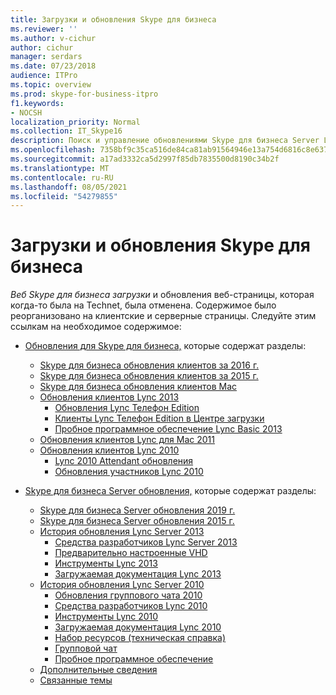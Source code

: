 ```yaml
---
title: Загрузки и обновления Skype для бизнеса
ms.reviewer: ''
ms.author: v-cichur
author: cichur
manager: serdars
ms.date: 07/23/2018
audience: ITPro
ms.topic: overview
ms.prod: skype-for-business-itpro
f1.keywords:
- NOCSH
localization_priority: Normal
ms.collection: IT_Skype16
description: Поиск и управление обновлениями Skype для бизнеса Server Lync 2013. Используйте ссылки, чтобы получить дополнительные сведения, а затем скачать обновления.
ms.openlocfilehash: 7358bf9c35ca516de84ca81ab91564946e13a754d6816c8e6378ccb9cf85d3c0
ms.sourcegitcommit: a17ad3332ca5d2997f85db7835500d8190c34b2f
ms.translationtype: MT
ms.contentlocale: ru-RU
ms.lasthandoff: 08/05/2021
ms.locfileid: "54279855"
---
```

# <a name="skype-for-business-downloads-and-updates"></a>Загрузки и обновления Skype для бизнеса

_Веб Skype для бизнеса загрузки_ и обновления веб-страницы, которая когда-то была на Technet, была отменена. Содержимое было реорганизовано на клиентские и серверные страницы. Следуйте этим ссылкам на необходимое содержимое:

- [Обновления для Skype для бизнеса,](sfb-client-updates.md) которые содержат разделы:
    - [Skype для бизнеса обновления клиентов за 2016 г.](sfb-client-updates.md#skype-for-business-2016-client-updates)
    - [Skype для бизнеса обновления клиентов за 2015 г.](sfb-client-updates.md#skype-for-business-2015-client-updates)
    - [Skype для бизнеса обновления клиентов Mac](sfb-client-updates.md)
    - [Обновления клиентов Lync 2013](sfb-client-updates.md)
        - [Обновления Lync Телефон Edition](sfb-client-updates.md#lync-phone-edition-updates)
        - [Клиенты Lync Телефон Edition в Центре загрузки](sfb-client-updates.md#lync-phone-edition-clients-on-download-center)
        - [Пробное программное обеспечение Lync Basic 2013](sfb-client-updates.md)
    - [Обновления клиентов Lync для Mac 2011](sfb-client-updates.md#lync-for-mac-2011-client-updates)
    - [Обновления клиентов Lync 2010](sfb-client-updates.md#lync-2010-client-updates)
        - [Lync 2010 Attendant обновления](sfb-client-updates.md#lync-2010-attendant-updates)
        - [Обновления участников Lync 2010](sfb-client-updates.md#lync-2010-attendee-updates)

- [Skype для бизнеса Server обновления,](sfb-server-updates.md) которые содержат разделы:
    - [Skype для бизнеса Server обновления 2019 г.](sfb-server-updates.md#skype-for-business-server-2019-update-history)
    - [Skype для бизнеса Server обновления 2015 г.](sfb-server-updates.md#skype-for-business-server-2015-update-history)
    - [История обновления Lync Server 2013](sfb-server-updates.md#lync-server-2013-update-history)
        - [Средства разработчиков Lync Server 2013](sfb-server-updates.md#lync-server-2013-dev-tools)
        - [Предварительно настроенные VHD](sfb-server-updates.md#pre-configured-vhds)
        - [Инструменты Lync 2013](sfb-server-updates.md#lync-2013-tools)
        - [Загружаемая документация Lync 2013](sfb-server-updates.md#lync-2013-downloadable-documentation)
    - [История обновления Lync Server 2010](sfb-server-updates.md#lync-server-2010-update-history)
        - [Обновления группового чата 2010](sfb-server-updates.md#group-chat-2010-updates)
        - [Средства разработчиков Lync 2010](sfb-server-updates.md#lync-2010-dev-tools)
        - [Инструменты Lync 2010](sfb-server-updates.md#lync-2010-tools)
        - [Загружаемая документация Lync 2010](sfb-server-updates.md#lync-2010-downloadable-documentation)
        - [Набор ресурсов (техническая справка)](sfb-server-updates.md#resource-kit-technical-reference)
        - [Групповой чат](sfb-server-updates.md#group-chat)
        - [Пробное программное обеспечение](sfb-server-updates.md#trial-software)
    - [Дополнительные сведения](sfb-server-updates.md#additional-information)
    - [Связанные темы](sfb-server-updates.md#related-topics)

